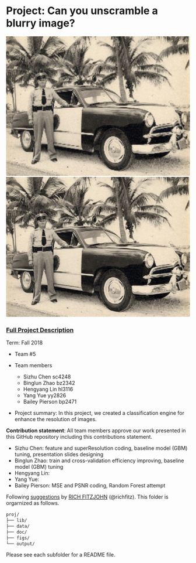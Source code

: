# Project: Can you unscramble a blurry image? 
![image](figs/origin.jpg) ![image](figs/test_pic.jpg) 

### [Full Project Description](doc/project3_desc.md)

Term: Fall 2018

+ Team #5
+ Team members
	+ Sizhu Chen     sc4248
	+ Binglun Zhao   bz2342
	+ Hengyang Lin   hl3116
	+ Yang Yue       yy2826
	+ Bailey Pierson bp2471

+ Project summary: In this project, we created a classification engine for enhance the resolution of images. 
	
**Contribution statement**: All team members approve our work presented in this GitHub repository including this contributions statement. 
+ Sizhu Chen: feature and superResolution coding, baseline model (GBM) tuning, presentation slides designing
+ Binglun Zhao: train and cross-validation efficiency improving, baseline model (GBM) tuning
+ Hengyang Lin:
+ Yang Yue:
+ Bailey Pierson: MSE and PSNR coding, Random Forest attempt

Following [suggestions](http://nicercode.github.io/blog/2013-04-05-projects/) by [RICH FITZJOHN](http://nicercode.github.io/about/#Team) (@richfitz). This folder is orgarnized as follows.

```
proj/
├── lib/
├── data/
├── doc/
├── figs/
└── output/
```

Please see each subfolder for a README file.
